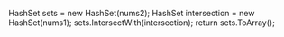 HashSet<int> sets = new HashSet<int>(nums2);
HashSet<int> intersection = new HashSet<int>(nums1);
sets.IntersectWith(intersection);
return sets.ToArray();